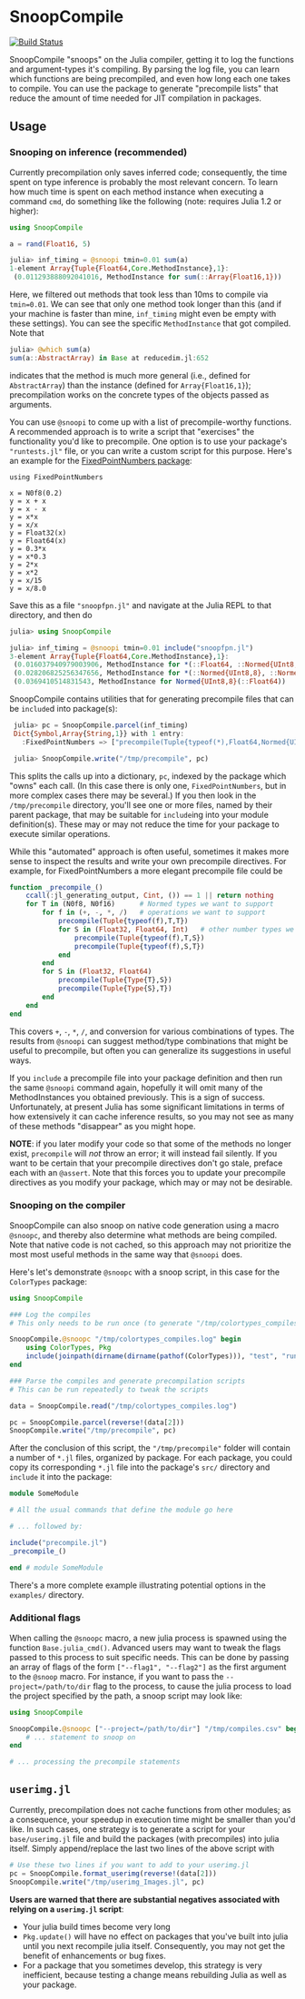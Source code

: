 # SnoopCompile

[![Build Status](https://travis-ci.org/timholy/SnoopCompile.jl.svg?branch=master)](https://travis-ci.org/timholy/SnoopCompile.jl)

SnoopCompile "snoops" on the Julia compiler, getting it to log the
functions and argument-types it's compiling.  By parsing the log file,
you can learn which functions are being precompiled, and even how long
each one takes to compile.  You can use the package to generate
"precompile lists" that reduce the amount of time needed for JIT
compilation in packages.

## Usage

### Snooping on inference (recommended)

Currently precompilation only saves inferred code; consequently, the time spent on type inference
is probably the most relevant concern. To learn how much time is spent on each method instance
when executing a command `cmd`, do something like the following (note: requires Julia 1.2 or higher):

```julia
using SnoopCompile

a = rand(Float16, 5)

julia> inf_timing = @snoopi tmin=0.01 sum(a)
1-element Array{Tuple{Float64,Core.MethodInstance},1}:
 (0.011293888092041016, MethodInstance for sum(::Array{Float16,1}))
```

Here, we filtered out methods that took less than 10ms to compile via `tmin=0.01`.
We can see that only one method took longer than this (and if your machine is faster than
mine, `inf_timing` might even be empty with these settings).
You can see the specific `MethodInstance` that got compiled.
Note that

```julia
julia> @which sum(a)
sum(a::AbstractArray) in Base at reducedim.jl:652
```

indicates that the method is much more general (i.e., defined for `AbstractArray`)
than the instance (defined for `Array{Float16,1}`); precompilation works on the concrete
types of the objects passed as arguments.

You can use `@snoopi` to come up with a list of precompile-worthy functions.
A recommended approach is to write a script that "exercises" the functionality
you'd like to precompile.
One option is to use your package's `"runtests.jl"` file, or you can write a custom
script for this purpose.
Here's an example for the
[FixedPointNumbers package](https://github.com/JuliaMath/FixedPointNumbers.jl):

```
using FixedPointNumbers

x = N0f8(0.2)
y = x + x
y = x - x
y = x*x
y = x/x
y = Float32(x)
y = Float64(x)
y = 0.3*x
y = x*0.3
y = 2*x
y = x*2
y = x/15
y = x/8.0
```

Save this as a file `"snoopfpn.jl"` and navigate at the Julia REPL to that directory,
and then do

```julia
julia> using SnoopCompile

julia> inf_timing = @snoopi tmin=0.01 include("snoopfpn.jl")
3-element Array{Tuple{Float64,Core.MethodInstance},1}:
 (0.016037940979003906, MethodInstance for *(::Float64, ::Normed{UInt8,8}))        
 (0.028206825256347656, MethodInstance for *(::Normed{UInt8,8}, ::Normed{UInt8,8}))
 (0.0369410514831543, MethodInstance for Normed{UInt8,8}(::Float64))               
```

SnoopCompile contains utilities that for generating precompile files that can be `include`d into
package(s):

```julia
 julia> pc = SnoopCompile.parcel(inf_timing)
 Dict{Symbol,Array{String,1}} with 1 entry:
   :FixedPointNumbers => ["precompile(Tuple{typeof(*),Float64,Normed{UInt8,8}})", "precompile(Tuple{typeof(*),Normed{UInt8,8},Normed{UInt8,8}})", "precompile(Tuple{Type{Normed{UInt8,8}},Float64})"]

 julia> SnoopCompile.write("/tmp/precompile", pc)
```

This splits the calls up into a dictionary, `pc`, indexed by the package which "owns"
each call.
(In this case there is only one, `FixedPointNumbers`, but in more complex cases there may
be several.) If you then look in the `/tmp/precompile` directory, you'll see one or more
files, named by their parent package, that may be suitable for `include`ing into your
module definition(s).
These may or may not reduce the time for your package to execute similar operations.

While this "automated" approach is often useful, sometimes it makes more sense to
inspect the results and write your own precompile directives.
For example, for FixedPointNumbers a more elegant precompile file could be

```julia
function _precompile_()
    ccall(:jl_generating_output, Cint, ()) == 1 || return nothing
    for T in (N0f8, N0f16)      # Normed types we want to support
        for f in (+, -, *, /)   # operations we want to support
            precompile(Tuple{typeof(f),T,T})
            for S in (Float32, Float64, Int)   # other number types we want to support
                precompile(Tuple{typeof(f),T,S})
                precompile(Tuple{typeof(f),S,T})
            end
        end
        for S in (Float32, Float64)
            precompile(Tuple{Type{T},S})
            precompile(Tuple{Type{S},T})
        end
    end
end
```

This covers `+`, `-`, `*`, `/`, and conversion for various combinations of types.
The results from `@snoopi` can suggest method/type combinations that might be useful to
precompile, but often you can generalize its suggestions in useful ways.

If you `include` a precompile file into your package definition and then run the same
`@snoopi` command again, hopefully it will omit many of the MethodInstances
you obtained previously.
This is a sign of success.
Unfortunately, at present Julia has some significant limitations in terms of how
extensively it can cache inference results, so you may not see as many of these
methods "disappear" as you might hope.

**NOTE**: if you later modify your code so that some of the methods no longer
exist, `precompile` will *not* throw an error; it will instead fail silently.
If you want to be certain that your precompile directives don't go stale,
preface each with an `@assert`.
Note that this forces you to update your precompile directives as you modify your package,
which may or may not be desirable.

### Snooping on the compiler

SnoopCompile can also snoop on native code generation using a macro `@snoopc`,
and thereby also determine what methods are being compiled.
Note that native code is not cached, so this approach may not prioritize the most
most useful methods in the same way that `@snoopi` does.

Here's let's demonstrate `@snoopc` with a snoop script, in this case for the `ColorTypes` package:

```julia
using SnoopCompile

### Log the compiles
# This only needs to be run once (to generate "/tmp/colortypes_compiles.log")

SnoopCompile.@snoopc "/tmp/colortypes_compiles.log" begin
    using ColorTypes, Pkg
    include(joinpath(dirname(dirname(pathof(ColorTypes))), "test", "runtests.jl"))
end

### Parse the compiles and generate precompilation scripts
# This can be run repeatedly to tweak the scripts

data = SnoopCompile.read("/tmp/colortypes_compiles.log")

pc = SnoopCompile.parcel(reverse!(data[2]))
SnoopCompile.write("/tmp/precompile", pc)
```

After the conclusion of this script, the `"/tmp/precompile"` folder will contain a number of `*.jl` files, organized by package.
For each package, you could copy its corresponding `*.jl` file into the package's `src/` directory
and `include` it into the package:

```jl
module SomeModule

# All the usual commands that define the module go here

# ... followed by:

include("precompile.jl")
_precompile_()

end # module SomeModule
```

There's a more complete example illustrating potential options in the `examples/` directory.

### Additional flags

When calling the `@snoopc` macro, a new julia process is spawned using the function `Base.julia_cmd()`.
Advanced users may want to tweak the flags passed to this process to suit specific needs.
This can be done by passing an array of flags of the form `["--flag1", "--flag2"]` as the first argument to the `@snoop` macro.
For instance, if you want to pass the `--project=/path/to/dir` flag to the process, to cause the julia process to load the project specified by the path, a snoop script may look like:
```julia
using SnoopCompile

SnoopCompile.@snoopc ["--project=/path/to/dir"] "/tmp/compiles.csv" begin
    # ... statement to snoop on
end

# ... processing the precompile statements
```

## `userimg.jl`

Currently, precompilation does not cache functions from other modules; as a consequence, your speedup in execution time might be smaller than you'd like. In such cases, one strategy is to generate a script for your `base/userimg.jl` file and build the packages (with precompiles) into julia itself.  Simply append/replace the last two lines of the above script with

```jl
# Use these two lines if you want to add to your userimg.jl
pc = SnoopCompile.format_userimg(reverse!(data[2]))
SnoopCompile.write("/tmp/userimg_Images.jl", pc)
```

**Users are warned that there are substantial negatives associated with relying on a `userimg.jl` script**:
- Your julia build times become very long
- `Pkg.update()` will have no effect on packages that you've built into julia until you next recompile julia itself. Consequently, you may not get the benefit of enhancements or bug fixes.
- For a package that you sometimes develop, this strategy is very inefficient, because testing a change means rebuilding Julia as well as your package.
